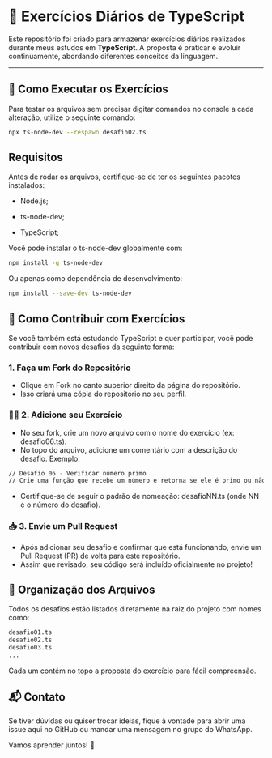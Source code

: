 # 📘 Exercícios Diários de TypeScript

Este repositório foi criado para armazenar exercícios diários realizados durante meus estudos em **TypeScript**. A proposta é praticar e evoluir continuamente, abordando diferentes conceitos da linguagem.

---

## 🚀 Como Executar os Exercícios

Para testar os arquivos sem precisar digitar comandos no console a cada alteração, utilize o seguinte comando:

```bash
npx ts-node-dev --respawn desafio02.ts
```
## Requisitos  
Antes de rodar os arquivos, certifique-se de ter os seguintes pacotes instalados:    

* Node.js;  

* ts-node-dev;

* TypeScript;
  
Você pode instalar o ts-node-dev globalmente com:  
```bash
npm install -g ts-node-dev  
```  
Ou apenas como dependência de desenvolvimento:  
```bash
npm install --save-dev ts-node-dev
```

## 🤝 Como Contribuir com Exercícios
Se você também está estudando TypeScript e quer participar, você pode contribuir com novos desafios da seguinte forma: 
  
### 1. Faça um Fork do Repositório  
* Clique em Fork no canto superior direito da página do repositório.
* Isso criará uma cópia do repositório no seu perfil.
  
### 🧑‍💻 2. Adicione seu Exercício
* No seu fork, crie um novo arquivo com o nome do exercício (ex: desafio06.ts).
* No topo do arquivo, adicione um comentário com a descrição do desafio. Exemplo:  
```bash
// Desafio 06 - Verificar número primo
// Crie uma função que recebe um número e retorna se ele é primo ou não.
```  
* Certifique-se de seguir o padrão de nomeação: desafioNN.ts (onde NN é o número do desafio).

### 📥 3. Envie um Pull Request
* Após adicionar seu desafio e confirmar que está funcionando, envie um Pull Request (PR) de volta para este repositório.
* Assim que revisado, seu código será incluído oficialmente no projeto!

## 📂 Organização dos Arquivos
Todos os desafios estão listados diretamente na raiz do projeto com nomes como:

```bash
desafio01.ts
desafio02.ts
desafio03.ts
...
```
Cada um contém no topo a proposta do exercício para fácil compreensão.  
  
## 📬 Contato  
Se tiver dúvidas ou quiser trocar ideias, fique à vontade para abrir uma issue aqui no GitHub ou mandar uma mensagem no grupo do WhatsApp.

Vamos aprender juntos! 🚀
